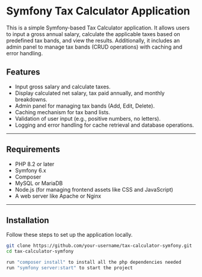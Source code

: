 # Symfony Tax Calculator Application

This is a simple Symfony-based Tax Calculator application. It allows users to input a gross annual salary, calculate the applicable taxes based on predefined tax bands, and view the results. Additionally, it includes an admin panel to manage tax bands (CRUD operations) with caching and error handling.

## Features

- Input gross salary and calculate taxes.
- Display calculated net salary, tax paid annually, and monthly breakdowns.
- Admin panel for managing tax bands (Add, Edit, Delete).
- Caching mechanism for tax band lists.
- Validation of user input (e.g., positive numbers, no letters).
- Logging and error handling for cache retrieval and database operations.

---

## Requirements

- PHP 8.2 or later
- Symfony 6.x
- Composer
- MySQL or MariaDB
- Node.js (for managing frontend assets like CSS and JavaScript)
- A web server like Apache or Nginx

---

## Installation

Follow these steps to set up the application locally.

```bash
git clone https://github.com/your-username/tax-calculator-symfony.git
cd tax-calculator-symfony

run "composer install" to install all the php dependencies needed
run "symfony server:start" to start the project